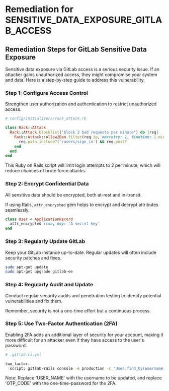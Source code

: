 # Remediation for SENSITIVE_DATA_EXPOSURE_GITLAB_ACCESS

## Remediation Steps for GitLab Sensitive Data Exposure

Sensitive data exposure via GitLab access is a serious security issue. If an attacker gains unauthorized access, they might compromise your system and data. Here is a step-by-step guide to address this vulnerability.

### Step 1: Configure Access Control

Strengthen user authorization and authentication to restrict unauthorized access.

```ruby
# config/initializers/rack_attack.rb

class Rack::Attack
  Rack::Attack.blocklist('block 2 bad requests per minute') do |req|
    Rack::Attack::Allow2Ban.filter(req.ip, maxretry: 2, findtime: 1.minutes) do
      req.path.include?('/users/sign_in') && req.post?
    end
  end
end
```
This Ruby on Rails script will limit login attempts to 2 per minute, which will reduce chances of brute force attacks.

### Step 2: Encrypt Confidential Data

All sensitive data should be encrypted, both at-rest and in-transit.

If using Rails, `attr_encrypted` gem helps to encrypt and decrypt attributes seamlessly.

```ruby
class User < ApplicationRecord
  attr_encrypted :ssn, key: 'A secret key'
end
```

### Step 3: Regularly Update GitLab

Keep your GitLab instance up-to-date. Regular updates will often include security patches and fixes.

```bash
sudo apt-get update
sudo apt-get upgrade gitlab-ee
```

### Step 4: Regularly Audit and Update

Conduct regular security audits and penetration testing to identify potential vulnerabilities and fix them. 

Remember, security is not a one-time effort but a continuous process.

### Step 5: Use Two-Factor Authentication (2FA)

Enabling 2FA adds an additional layer of security for your account, making it more difficult for an attacker even if they have access to the user's password.

```bash
# .gitlab-ci.yml

two_factor:
  script: gitlab-rails console -e production -c 'User.find_by(username: "USER_NAME").enable_two_factor!("#{OTP_CODE}")'
```

Note: Replace 'USER_NAME' with the username to be updated, and replace 'OTP_CODE' with the one-time-password for the 2FA.